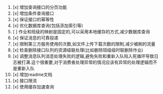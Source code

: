 1. [x] 增加查询接口的分页功能
2. [x] 增加条件查询接口
3. [x] 保证接口的幂等性
4. [x] 优化数据库查询(包括添加索引等)
5. [ ] 作业和班级的映射是固定的,可以采用本地缓存的方式,减少数据库查询
6. [x] 保证消息的可靠投递
7. [x] 限制第三方服务使用的次数,如文件上传下载次数的限制,减少被刷的流量
8. [x] 检查删除接口队列的资源级联处理(比如删除班级级时联删除作业)
9. [x] 调整消息队列消息处理失败的逻辑,避免失败和重新入队陷入死循环导致日志被打满.这个很重要,对于消费者处理异常的情况应该有异常的处理逻辑而不是重新入队
10. [x] 增加readme文档
11. [x] 接口限流
12. [x] 使用缓存加速查询